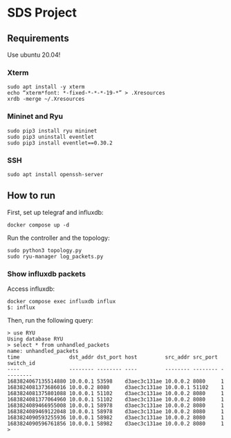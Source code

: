 # SDS Project

## Requirements

Use ubuntu 20.04!

### Xterm
```
sudo apt install -y xterm
echo “xterm*font: *-fixed-*-*-*-19-*” > .Xresources
xrdb -merge ~/.Xresources
```

### Mininet and Ryu
```
sudo pip3 install ryu mininet
sudo pip3 uninstall eventlet
sudo pip3 install eventlet==0.30.2
```

### SSH
```
sudo apt install openssh-server 
```


## How to run
First, set up telegraf and influxdb:

```
docker compose up -d
```

Run the controller and the topology:
```
sudo python3 topology.py
sudo ryu-manager log_packets.py
```

### Show influxdb packets
Access influxdb:

```
docker compose exec influxdb influx
$: influx
```

Then, run the following query:
```
> use RYU
Using database RYU
> select * from unhandled_packets
name: unhandled_packets
time                dst_addr dst_port host         src_addr src_port switch_id
----                -------- -------- ----         -------- -------- ---------
1683824067135514880 10.0.0.1 53598    d3aec3c131ae 10.0.0.2 8080     1
1683824081373686016 10.0.0.2 8080     d3aec3c131ae 10.0.0.1 51102    1
1683824081375801088 10.0.0.1 51102    d3aec3c131ae 10.0.0.2 8080     1
1683824081377064960 10.0.0.1 51102    d3aec3c131ae 10.0.0.2 8080     1
1683824089466955008 10.0.0.1 58978    d3aec3c131ae 10.0.0.2 8080     1
1683824089469122048 10.0.0.1 58978    d3aec3c131ae 10.0.0.2 8080     1
1683824090593255936 10.0.0.1 58982    d3aec3c131ae 10.0.0.2 8080     1
1683824090596761856 10.0.0.1 58982    d3aec3c131ae 10.0.0.2 8080     1
>
```


